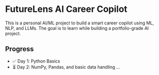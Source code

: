 # FutureLens AI Career Copilot

This is a personal AI/ML project to build a smart career copilot using ML, NLP, and LLMs. The goal is to learn while building a portfolio-grade AI project.

## Progress
- ✅ Day 1: Python Basics
- ⏳ Day 2: NumPy, Pandas, and basic data handling
...